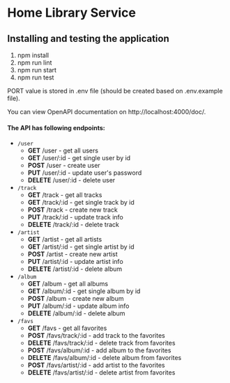 # Home Library Service

## Installing and testing the application

1. npm install
2. npm run lint
3. npm run start
4. npm run test

PORT value is stored in .env file (should be created based on .env.example file).

You can view OpenAPI documentation on http://localhost:4000/doc/.

#### The API has following endpoints:

- `/user`
  - **GET** /user - get all users
  - **GET** /user/:id - get single user by id
  - **POST** /user - create user
  - **PUT** /user/:id - update user's password
  - **DELETE** /user/:id - delete user
- `/track`
  - **GET** /track - get all tracks
  - **GET** /track/:id - get single track by id
  - **POST** /track - create new track
  - **PUT** /track/:id - update track info
  - **DELETE** /track/:id - delete track
- `/artist`
  - **GET** /artist - get all artists
  - **GET** /artist/:id - get single artist by id
  - **POST** /artist - create new artist
  - **PUT** /artist/:id - update artist info
  - **DELETE** /artist/:id - delete album
- `/album`
  - **GET** /album - get all albums
  - **GET** /album/:id - get single album by id
  - **POST** /album - create new album
  - **PUT** /album/:id - update album info
  - **DELETE** /album/:id - delete album
- `/favs`
  - **GET** /favs - get all favorites
  - **POST** /favs/track/:id - add track to the favorites
  - **DELETE** /favs/track/:id - delete track from favorites
  - **POST** /favs/album/:id - add album to the favorites
  - **DELETE** /favs/album/:id - delete album from favorites
  - **POST** /favs/artist/:id - add artist to the favorites
  - **DELETE** /favs/artist/:id - delete artist from favorites
